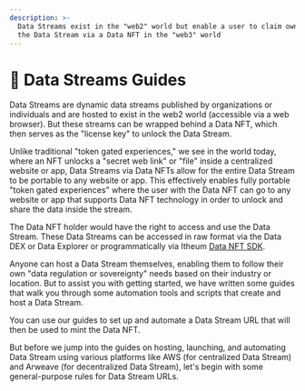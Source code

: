 ```yaml
---
description: >-
  Data Streams exist in the "web2" world but enable a user to claim ownership of
  the Data Stream via a Data NFT in the "web3" world
---
```


# 📙 Data Streams Guides

Data Streams are dynamic data streams published by organizations or individuals and are hosted to exist in the web2 world (accessible via a web browser). But these streams can be wrapped behind a Data NFT, which then serves as the "license key" to unlock the Data Stream.

Unlike traditional "token gated experiences," we see in the world today, where an NFT unlocks a "secret web link" or "file" inside a centralized website or app, Data Streams via Data NFTs allow for the entire Data Stream to be portable to any website or app. This effectively enables fully portable "token gated experiences" where the user with the Data NFT can go to any website or app that supports Data NFT technology in order to unlock and share the data inside the stream.

The Data NFT holder would have the right to access and use the Data Stream. These Data Streams can be accessed in raw format via the Data DEX or Data Explorer or programmatically via Itheum [Data NFT SDK](../../pre-aithra-developers/software-development-kits-sdks/data-nft-sdk/).

Anyone can host a Data Stream themselves, enabling them to follow their own "data regulation or sovereignty" needs based on their industry or location. But to assist you with getting started, we have written some guides that walk you through some automation tools and scripts that create and host a Data Stream.&#x20;

You can use our guides to set up and automate a Data Stream URL that will then be used to mint the Data NFT.&#x20;

But before we jump into the guides on hosting, launching, and automating Data Stream using various platforms like AWS (for centralized Data Stream) and Arweave (for decentralized Data Stream), let's begin with some general-purpose rules for Data Stream URLs.
